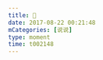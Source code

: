 ```yaml
---
title: 🌊
date: 2017-08-22 00:21:48
mCategories: [说说]
type: moment
time: t002148
---
```


<div id="pics-20170822002148"></div>

<script src="/lib/moment/pics.js"></script>
<script>
var data = [
    {"link": "2017-08-22_000010.jpeg", "type": "shuoshuo"},
    {"link": "2017-08-22_000012.jpeg", "type": "shuoshuo"}
];
picsRender(data, "pics-20170822002148");
</script>
